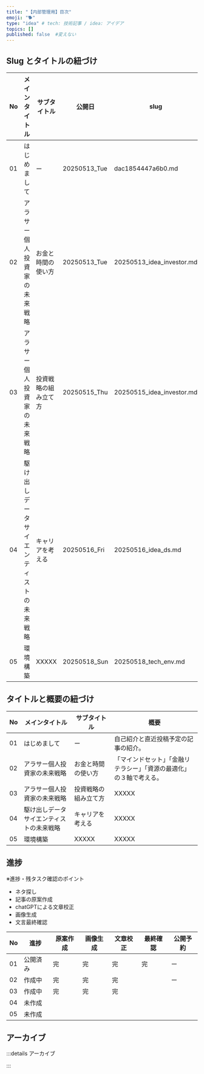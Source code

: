 ```yaml
---
title: "【内部管理用】目次"
emoji: "🐕"
type: "idea" # tech: 技術記事 / idea: アイデア
topics: []
published: false  #変えない
---
```

## Slug とタイトルの紐づけ
|      No      |         メインタイトル                   |         サブタイトル          |    公開日    |             slug           |
|     ----     |                     ----                 |                     ----      |     ----     |            ----            |
|      01      | はじめまして                             | ー                            | 20250513_Tue | dac1854447a6b0.md          |
|      02      | アラサー個人投資家の未来戦略             | お金と時間の使い方            | 20250513_Tue | 20250513_idea_investor.md  |
|      03      | アラサー個人投資家の未来戦略             | 投資戦略の組み立て方          | 20250515_Thu | 20250515_idea_investor.md  |
|      04      | 駆け出しデータサイエンティストの未来戦略 | キャリアを考える              | 20250516_Fri | 20250516_idea_ds.md  |
|      05      | 環境構築                                 | XXXXX                         | 20250518_Sun | 20250518_tech_env.md  |


## タイトルと概要の紐づけ
|      No      |         メインタイトル                   |         サブタイトル          | 概要 |
|     ----     |                     ----                 |                     ----      | ---- |
|      01      | はじめまして                             | ー                            |自己紹介と直近投稿予定の記事の紹介。 |
|      02      | アラサー個人投資家の未来戦略             | お金と時間の使い方            |「マインドセット」「金融リテラシー」「資源の最適化」の３軸で考える。 |
|      03      | アラサー個人投資家の未来戦略             | 投資戦略の組み立て方          |XXXXX |
|      04      | 駆け出しデータサイエンティストの未来戦略 | キャリアを考える              |XXXXX |
|      05      | 環境構築                                 | XXXXX                         |XXXXX |


## 進捗
※進捗・残タスク確認のポイント
- ネタ探し
- 記事の原案作成
- chatGPTによる文章校正
- 画像生成
- 文言最終確認

|      No      |  進捗   |  原案作成  |  画像生成  |  文章校正  |  最終確認  |  公開予約  |
|     ----     |   ----  |    ----    |    ----    |    ----    |    ----    |    ----    |
|      01      |公開済み |    完　    |    完　    |    完　    |    完　    |    ー　    |
|      02      |作成中   |    完　    |    完　    |    完　    |    　　    |    ー　    |
|      03      |作成中   |    完　    |    完　    |    完　    |    　　    |    　　    |
|      04      |未作成   |    　　    |    　　    |    　　    |    　　    |    　　    |
|      05      |未作成   |    　　    |    　　    |    　　    |    　　    |    　　    |



## アーカイブ
:::details アーカイブ

:::
